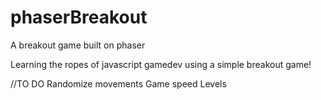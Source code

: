# phaserBreakout
A breakout game built on phaser

Learning the ropes of javascript gamedev using a simple breakout game!

//TO DO
Randomize movements
Game speed 
Levels
